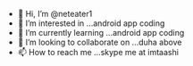 - 👋 Hi, I’m @neteater1
- 👀 I’m interested in ...android app coding
- 🌱 I’m currently learning ...android app coding
- 💞️ I’m looking to collaborate on ...duha above
- 📫 How to reach me ...skype me at imtaashi

<!---
neteater1/neteater1 is a ✨ special ✨ repository because its `README.md` (this file) appears on your GitHub profile.
You can click the Preview link to take a look at your changes.
--->
